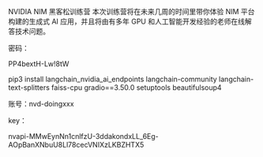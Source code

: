 NVIDIA NIM 黑客松训练营
本次训练营将在未来几周的时间里带你体验 NIM 平台构建的生成式 AI 应用，并且将由有多年 GPU 和人工智能开发经验的老师在线解答技术问题。

密码：

PP4bextH-Lw!8tW

pip3 install langchain_nvidia_ai_endpoints langchain-community langchain-text-splitters faiss-cpu gradio==3.50.0 setuptools beautifulsoup4

账号：nvd-doingxxx

key：

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
